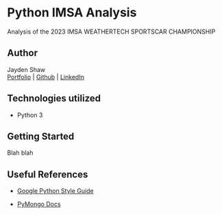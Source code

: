 # Python IMSA Analysis

Analysis of the 2023 IMSA WEATHERTECH SPORTSCAR CHAMPIONSHIP

## Author

Jayden Shaw\
[Portfolio](https://jaydenshaw.com/) | [Github](https://github.com/jshaw990) | [LinkedIn](https://www.linkedin.com/in/jayden-shaw)

## Technologies utilized

- Python 3

## Getting Started

Blah blah

## Useful References

- [Google Python Style Guide](https://google.github.io/styleguide/pyguide.html)

- [PyMongo Docs](https://pymongo.readthedocs.io/en/stable/index.html)